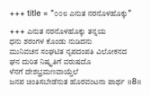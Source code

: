 +++
title = "೦೦೮ ಎನುತ ನರನೊಳಹೊಕ್ಕು"

+++
ಎನುತ ನರನೊಳಹೊಕ್ಕು ತನ್ನಯ  
ಧನು ಶರಂಗಳ ಕೊಂಡು ನುಡಿದನು  
ಮುನಿವಚನ ಸಂಘಟಿತ ನೃಪದಂಪತಿ ವಿಲೋಕನದ   
ಘನ ದುರಿತ ನಿಷ್ಕೃತಿಗೆ ವರುಷದೊ  
ಳೆನಗೆ ದೇಶಭ್ರಮಣವಾಯ್ತೆಲೆ  
ಜನಪ ಚಿಂತಿಸಬೇಡೆನುತ ಹೊರವಂಟನಾ ಪಾರ್ಥ    ॥8॥